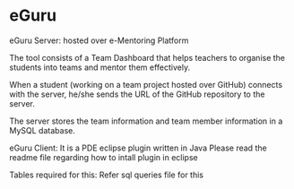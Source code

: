 # eGuru

eGuru Server: hosted over e-Mentoring Platform

The tool consists of a Team Dashboard that helps teachers to organise the students into teams and mentor them effectively.

When a student (working on a team project hosted over GitHub) connects with the server, he/she sends the URL of the GitHub repository to the server. 

The server stores the team information and team member information in a MySQL database.


eGuru Client: It is a PDE eclipse plugin written in Java
Please read the readme file regarding how to intall plugin in eclipse

Tables required for this:
Refer sql queries file for this
